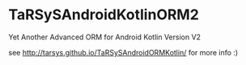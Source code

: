 # TaRSySAndroidKotlinORM2

Yet Another Advanced ORM for Android Kotlin Version V2

see http://tarsys.github.io/TaRSySAndroidORMKotlin/ for more info :)
